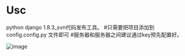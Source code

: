 # Usc
python django 1.8.3_svn代码发布工具。
#只需要把项目添加到  config.config.py 文件即可
#服务器和服务器之间建议通过key预先配置好。


![image](https://github.com/cp-m/Usc/raw/master/gitimg/dj_v1.png)

